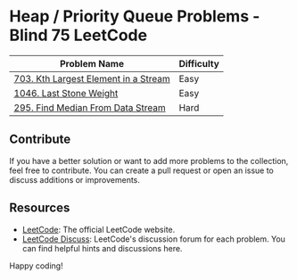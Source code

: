 # Heap / Priority Queue Problems - Blind 75 LeetCode 

| Problem Name                                    | Difficulty |
| ----------------------------------------------- | ---------- |
| [703. Kth Largest Element in a Stream](https://leetcode.com/problems/kth-largest-element-in-a-stream/)     | Easy       |
| [1046. Last Stone Weight](https://leetcode.com/problems/last-stone-weight/)     | Easy       |
| [295. Find Median From Data Stream](https://leetcode.com/problems/find-median-from-data-stream/)     | Hard       |

## Contribute

If you have a better solution or want to add more problems to the collection, feel free to contribute. You can create a pull request or open an issue to discuss additions or improvements.

## Resources

- [LeetCode](https://leetcode.com/): The official LeetCode website.
- [LeetCode Discuss](https://leetcode.com/discuss/): LeetCode's discussion forum for each problem. You can find helpful hints and discussions here.

Happy coding!
